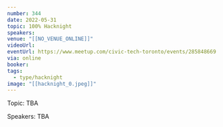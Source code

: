 ```yaml
---
number: 344
date: 2022-05-31
topic: 100% Hacknight
speakers:
venue: "[[NO_VENUE_ONLINE]]"
videoUrl:
eventUrl: https://www.meetup.com/civic-tech-toronto/events/285848669
via: online
booker:
tags:
  - type/hacknight
image: "[[hacknight_0.jpeg]]"
---
```


Topic:
TBA

Speakers:
TBA